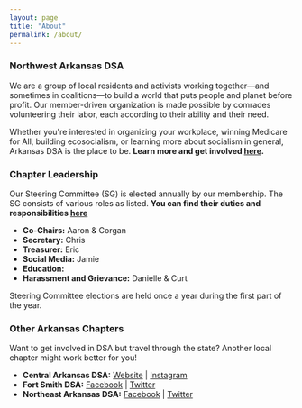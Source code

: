 ```yaml
---
layout: page
title: "About"
permalink: /about/
---
```


<h3>Northwest Arkansas DSA</h3>  

We are a group of local residents and activists working together—and sometimes in coalitions—to build a world that puts people and planet before profit. Our member-driven organization is made possible by comrades volunteering their labor, each according to their ability and their need.
<br>

Whether you're interested in organizing your workplace, winning Medicare for All, building ecosocialism, or learning more about socialism in general, Arkansas DSA is the place to be. **Learn more and get involved [here](../get-involved/).**

<h3>Chapter Leadership</h3>

Our Steering Committee (SG) is elected annually by our membership. The SG consists of various roles as listed. **You can find their duties and responsibilities [here](../steering-committee/)**

* **Co-Chairs:** Aaron & Corgan
* **Secretary:**  Chris
* **Treasurer:** Eric
* **Social Media:** Jamie
* **Education:**
* **Harassment and Grievance:** Danielle & Curt

Steering Committee elections are held once a year during the first part of the year.

<h3>Other Arkansas Chapters</h3>

Want to get involved in DSA but travel through the state? Another local chapter might work better for you!

* **Central Arkansas DSA:** 
 [Website](https://centralarkansasdsa.org/) | [Instagram](https://www.instagram.com/central_ar_dsa/)
* **Fort Smith DSA:** 
 [Facebook](https://www.facebook.com/fortsmithdsa/) | [Twitter](https://x.com/fortsmithdsa)
* **Northeast Arkansas DSA:** 
 [Facebook](https://www.facebook.com/neadsa) | [Twitter](https://x.com/nearkdsa)
